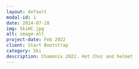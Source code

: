 ```yaml
---
layout: default
modal-id: 1
date: 2014-07-18
img: SkiHC.jpg
alt: image-alt
project-date: Feb 2022
client: Start Bootstrap
category: Ski
description: Chamonix 2022. Hot Choc and helmet
---
```


